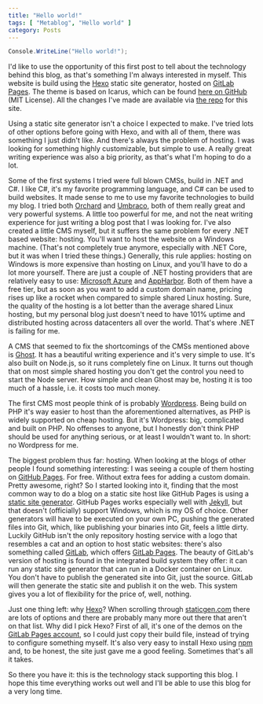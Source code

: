 ```yaml
---
title: "Hello world!"
tags: [ "Metablog", "Hello world" ]
category: Posts
---
```



```csharp
Console.WriteLine("Hello world!");
```

I'd like to use the opportunity of this first post to tell about the technology behind this blog, as that's something I'm always interested in myself. This website is build using the [Hexo](https://hexo.io/) static site generator, hosted on [GitLab Pages](https://pages.gitlab.io/). The theme is based on Icarus, which can be found [here on GitHub](https://github.com/ppoffice/hexo-theme-icarus) (MIT License). All the changes I've made are available via [the repo](https://gitlab.com/arthurrump/arthurrump.gitlab.io) for this site.

Using a static site generator isn't a choice I expected to make. I've tried lots of other options before going with Hexo, and with all of them, there was something I just didn't like. And there's always the problem of hosting. I was looking for something highly customizable, but simple to use. A really great writing experience was also a big priority, as that's what I'm hoping to do a lot.

Some of the first systems I tried were full blown CMSs, build in .NET and C#. I like C#, it's my favorite programming language, and C# can be used to build websites. It made sense to me to use my favorite technologies to build my blog. I tried both [Orchard](http://www.orchardproject.net/) and [Umbraco](http://umbraco.com/), both of them really great and very powerful systems. A little too powerful for me, and not the neat writing experience for just writing a blog post that I was looking for. I've also created a little CMS myself, but it suffers the same problem for every .NET based website: hosting. You'll want to host the website on a Windows machine. (That's not completely true anymore, especially with .NET Core, but it was when I tried these things.) Generally, this rule applies: hosting on Windows is more expensive than hosting on Linux, and you'll have to do a lot more yourself. There are just a couple of .NET hosting providers that are relatively easy to use: [Microsoft Azure](https://azure.microsoft.com) and [AppHarbor](https://appharbor.com/). Both of them have a free tier, but as soon as you want to add a custom domain name, pricing rises up like a rocket when compared to simple shared Linux hosting. Sure, the quality of the hosting is a lot better than the average shared Linux hosting, but my personal blog just doesn't need to have 101% uptime and distributed hosting across datacenters all over the world. That's where .NET is failing for me.

A CMS that seemed to fix the shortcomings of the CMSs mentioned above is [Ghost](https://ghost.org/). It has a beautiful writing experience and it's very simple to use. It's also built on Node.js, so it runs completely fine on Linux. It turns out though that on most simple shared hosting you don't get the control you need to start the Node server. How simple and clean Ghost may be, hosting it is too much of a hassle, i.e. it costs too much money.

The first CMS most people think of is probably [Wordpress](https://wordpress.org/). Being build on PHP it's way easier to host than the aforementioned alternatives, as PHP is widely supported on cheap hosting. But it's Wordpress: big, complicated and built on PHP. No offenses to anyone, but I honestly don't think PHP should be used for anything serious, or at least I wouldn't want to. In short: no Wordpress for me.

The biggest problem thus far: hosting. When looking at the blogs of other people I found something interesting: I was seeing a couple of them hosting on [GitHub Pages](https://pages.github.com/). For free. Without extra fees for adding a custom domain. Pretty awesome, right? So I started looking into it, finding that the most common way to do a blog on a static site host like GitHub Pages is using a [static site generator](http://www.staticgen.com/). GitHub Pages works especially well with [Jekyll](http://jekyllrb.com/), but that doesn't (officially) support Windows, which is my OS of choice. Other generators will have to be executed on your own PC, pushing the generated files into Git, which, like publishing your binaries into Git, feels a little dirty. Luckily GitHub isn't the only repository hosting service with a logo that resembles a cat and an option to host static websites: there's also something called [GitLab](https://gitlab.com/), which offers [GitLab Pages](https://pages.gitlab.io/). The beauty of GitLab's version of hosting is found in the integrated build system they offer: it can run any static site generator that can run in a Docker container on Linux. You don't have to publish the generated site into Git, just the source. GitLab will then generate the static site and publish it on the web. This system gives you a lot of flexibility for the price of, well, nothing.

Just one thing left: why [Hexo](https://hexo.io/)? When scrolling through [staticgen.com](http://www.staticgen.com/) there are lots of options and there are probably many more out there that aren't on that list. Why did I pick Hexo? First of all, it's one of the demos on the [GitLab Pages account](https://gitlab.com/pages), so I could just copy their build file, instead of trying to configure something myself. It's also very easy to install Hexo using [npm](https://www.npmjs.com/) and, to be honest, the site just gave me a good feeling. Sometimes that's all it takes.

So there you have it: this is the technology stack supporting this blog. I hope this time everything works out well and I'll be able to use this blog for a very long time.